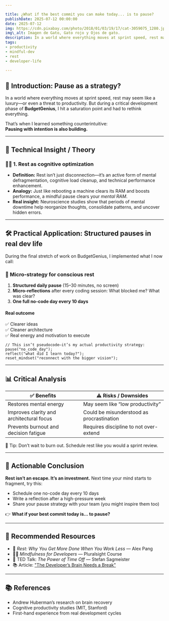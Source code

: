 ```yaml
---

title: ¿What if the best commit you can make today... is to pause?
publishDate: 2025-07-12 00:00:00
date: 2025-07-12
img: https://cdn.pixabay.com/photo/2018/01/03/19/17/cat-3059075_1280.jpg
img\_alt: Imagen de Gato, Gato rojo y Ojos de gato.
description: In a world where everything moves at sprint speed, rest may seem like a luxury—or even a threat to productivity.
tags:
- productivity
- mindful-dev
- rest
- developer-life

---
```


## 🧩 Introduction: Pause as a strategy?

In a world where everything moves at sprint speed, rest may seem like a luxury—or even a threat to productivity. But during a critical development phase of **BudgetGenius**, I hit a saturation point and had to rethink everything.

That’s when I learned something counterintuitive:  
**Pausing with intention is also building.**

---

## 🔬 Technical Insight / Theory

### 🧘‍♂️ 1. Rest as cognitive optimization

- **Definition:** Rest isn’t just disconnection—it’s an active form of mental defragmentation, cognitive load cleanup, and technical performance enhancement.
- **Analogy:** Just like rebooting a machine clears its RAM and boosts performance, a mindful pause clears your *mental RAM*.
- **Real insight:** Neuroscience studies show that periods of mental downtime help reorganize thoughts, consolidate patterns, and uncover hidden errors.

---

## 🛠️ Practical Application: Structured pauses in real dev life

During the final stretch of work on BudgetGenius, I implemented what I now call:

### 🧩 Micro-strategy for conscious rest

1. **Structured daily pause** (15–30 minutes, no screen)
2. **Micro-reflections** after every coding session: What blocked me? What was clear?
3. **One full no-code day every 10 days**

#### Real outcome

✅ Clearer ideas  
✅ Cleaner architecture  
✅ Real energy and motivation to execute

```plaintext
// This isn’t pseudocode—it’s my actual productivity strategy:
pause("no_code_day");
reflect("what did I learn today?");
reset_mindset("reconnect with the bigger vision");
````

---

## 📊 Critical Analysis

| ✅ Benefits                               | ⚠️ Risks / Downsides                      |
| ---------------------------------------- | ----------------------------------------- |
| Restores mental energy                   | May seem like “low productivity”          |
| Improves clarity and architectural focus | Could be misunderstood as procrastination |
| Prevents burnout and decision fatigue    | Requires discipline to not over-extend    |

🧠 Tip: Don’t wait to burn out. Schedule rest like you would a sprint review.

---

## 🎯 Actionable Conclusion

**Rest isn’t an escape. It’s an investment.**
Next time your mind starts to fragment, try this:

- Schedule one no-code day every 10 days
- Write a reflection after a high-pressure week
- Share your pause strategy with your team (you might inspire them too)

👉 **What if your best commit today is… to pause?**

---

## 🧠 Recommended Resources

- 📖 *Rest: Why You Get More Done When You Work Less* — Alex Pang
- 🧘‍♀️ *Mindfulness for Developers* — Pluralsight Course
- 🎥 TED Talk: *The Power of Time Off* — Stefan Sagmeister
- 📚 Article: ["The Developer’s Brain Needs a Break"](https://queue.acm.org/detail.cfm?id=3454124)

---

## 📚 References

- Andrew Huberman’s research on brain recovery
- Cognitive productivity studies (MIT, Stanford)
- First-hand experience from real development cycles
